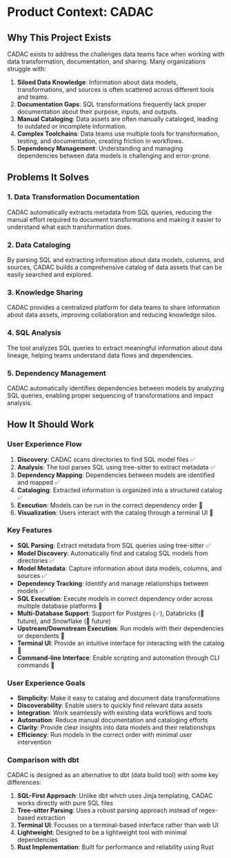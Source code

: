 # Product Context: CADAC

## Why This Project Exists
CADAC exists to address the challenges data teams face when working with data transformation, documentation, and sharing. Many organizations struggle with:

1. **Siloed Data Knowledge**: Information about data models, transformations, and sources is often scattered across different tools and teams.
2. **Documentation Gaps**: SQL transformations frequently lack proper documentation about their purpose, inputs, and outputs.
3. **Manual Cataloging**: Data assets are often manually cataloged, leading to outdated or incomplete information.
4. **Complex Toolchains**: Data teams use multiple tools for transformation, testing, and documentation, creating friction in workflows.
5. **Dependency Management**: Understanding and managing dependencies between data models is challenging and error-prone.

## Problems It Solves

### 1. Data Transformation Documentation
CADAC automatically extracts metadata from SQL queries, reducing the manual effort required to document transformations and making it easier to understand what each transformation does.

### 2. Data Cataloging
By parsing SQL and extracting information about data models, columns, and sources, CADAC builds a comprehensive catalog of data assets that can be easily searched and explored.

### 3. Knowledge Sharing
CADAC provides a centralized platform for data teams to share information about data assets, improving collaboration and reducing knowledge silos.

### 4. SQL Analysis
The tool analyzes SQL queries to extract meaningful information about data lineage, helping teams understand data flows and dependencies.

### 5. Dependency Management
CADAC automatically identifies dependencies between models by analyzing SQL queries, enabling proper sequencing of transformations and impact analysis.

## How It Should Work

### User Experience Flow
1. **Discovery**: CADAC scans directories to find SQL model files ✅
2. **Analysis**: The tool parses SQL using tree-sitter to extract metadata ✅
3. **Dependency Mapping**: Dependencies between models are identified and mapped ✅
4. **Cataloging**: Extracted information is organized into a structured catalog ✅
5. **Execution**: Models can be run in the correct dependency order 🔄
6. **Visualization**: Users interact with the catalog through a terminal UI 🔲

### Key Features
- **SQL Parsing**: Extract metadata from SQL queries using tree-sitter ✅
- **Model Discovery**: Automatically find and catalog SQL models from directories ✅
- **Model Metadata**: Capture information about data models, columns, and sources ✅
- **Dependency Tracking**: Identify and manage relationships between models ✅
- **SQL Execution**: Execute models in correct dependency order across multiple database platforms 🔄
- **Multi-Database Support**: Support for Postgres (✅), Databricks (🔲 future), and Snowflake (🔲 future)
- **Upstream/Downstream Execution**: Run models with their dependencies or dependents 🔲
- **Terminal UI**: Provide an intuitive interface for interacting with the catalog 🔲
- **Command-line Interface**: Enable scripting and automation through CLI commands 🔄

### User Experience Goals
- **Simplicity**: Make it easy to catalog and document data transformations
- **Discoverability**: Enable users to quickly find relevant data assets
- **Integration**: Work seamlessly with existing data workflows and tools
- **Automation**: Reduce manual documentation and cataloging efforts
- **Clarity**: Provide clear insights into data models and their relationships
- **Efficiency**: Run models in the correct order with minimal user intervention

### Comparison with dbt
CADAC is designed as an alternative to dbt (data build tool) with some key differences:

1. **SQL-First Approach**: Unlike dbt which uses Jinja templating, CADAC works directly with pure SQL files
2. **Tree-sitter Parsing**: Uses a robust parsing approach instead of regex-based extraction
3. **Terminal UI**: Focuses on a terminal-based interface rather than web UI
4. **Lightweight**: Designed to be a lightweight tool with minimal dependencies
5. **Rust Implementation**: Built for performance and reliability using Rust
